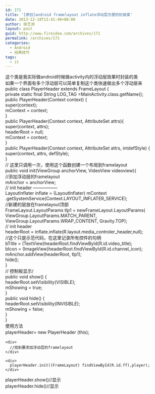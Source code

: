```yaml
---
id: 171
title: '[原创]android framelayout inflate浮动层方便的封装类'
date: 2013-12-18T13:41:40+08:00
author: 徐艺洲
layout: post
guid: http://www.fireidea.com/archives/171
permalink: /archives/171
categories:
  - Android
  - 经典技巧
tags:
  - it
---
```

<div id="sina_keyword_ad_area2" class="articalContent   ">
  <div>
    这个类是我实际做android时候做activity内的浮动层效果时封装的类
  </div>
  
  <div>
    如果一个界面有多个浮动层可以简单复制这个类快速做出多个浮动层来
  </div>
  
  <div>
  </div>
  
  <div>
    public class PlayerHeader extends FrameLayout {
  </div>
  
  <div>
    private static final String LOG_TAG =MainActivity.class.getName();
  </div>
  
  <div>
  </div>
  
  <div>
    public PlayerHeader(Context context) {
  </div>
  
  <div>
    super(context);
  </div>
  
  <div>
    mContext = context;
  </div>
  
  <div>
    }
  </div>
  
  <div>
  </div>
  
  <div>
    public PlayerHeader(Context context, AttributeSet attrs){
  </div>
  
  <div>
    super(context, attrs);
  </div>
  
  <div>
    headerRoot = null;
  </div>
  
  <div>
    mContext = context;
  </div>
  
  <div>
    }
  </div>
  
  <div>
  </div>
  
  <div>
    public PlayerHeader(Context context, AttributeSet attrs, intdefStyle) {
  </div>
  
  <div>
    super(context, attrs, defStyle);
  </div>
  
  <div>
    }
  </div>
  
  <div>
    // 这里只调用一次，使用这个函数创建一个布局到framelayout
  </div>
  
  <div>
    public void init(ViewGroup anchorView, VideoView videoview){
  </div>
  
  <div>
    //添加浮动层的framelayout
  </div>
  
  <div>
    mAnchor = anchorView;
  </div>
  
  <div>
    // init header &#8212;&#8212;&#8212;&#8212;&#8212;&#8211;
  </div>
  
  <div>
    LayoutInflater inflate = (LayoutInflater) mContext
  </div>
  
  <div>
    .getSystemService(Context.LAYOUT_INFLATER_SERVICE);
  </div>
  
  <div>
    //新建的层放在framelayout顶部
  </div>
  
  <div>
    FrameLayout.LayoutParams tlp1 = newFrameLayout.LayoutParams(
  </div>
  
  <div>
    ViewGroup.LayoutParams.MATCH_PARENT,
  </div>
  
  <div>
    ViewGroup.LayoutParams.WRAP_CONTENT, Gravity.TOP);
  </div>
  
  <div>
  </div>
  
  <div>
    // init header
  </div>
  
  <div>
    headerRoot = inflate.inflate(R.layout.media_controler_header,null);
  </div>
  
  <div>
    //这个只是示范代码，在这里记录所有控件的句柄
  </div>
  
  <div>
    bTitle = (TextView)headerRoot.findViewById(R.id.video_title);
  </div>
  
  <div>
    bIcon = (ImageView)headerRoot.findViewById(R.id.channel_icon);
  </div>
  
  <div>
    mAnchor.addView(headerRoot, tlp1);
  </div>
  
  <div>
  </div>
  
  <div>
    hide();
  </div>
  
  <div>
  </div>
  
  <div>
    }
  </div>
  
  <div>
    // 控制板显示/
  </div>
  
  <div>
    public void show() {
  </div>
  
  <div>
  </div>
  
  <div>
    headerRoot.setVisibility(VISIBLE);
  </div>
  
  <div>
    mShowing = true;
  </div>
  
  <div>
    }
  </div>
  
  <div>
  </div>
  
  <div>
    public void hide() {
  </div>
  
  <div>
    headerRoot.setVisibility(INVISIBLE);
  </div>
  
  <div>
    mShowing = false;
  </div>
  
  <div>
    }
  </div>
  
  <div>
    }
  </div>
  
  <div>
  </div>
  
  <div>
    使用方法
  </div>
  
  <div>
    <div>
      playerHeader= new <span STYLE="line-height: 21px;">PlayerHeader </span>(this);
    </div>
    
    <div>
      //找到要添加浮动层的framelayout
    </div>
    
    <div>
      playerHeader.init((FrameLayout) findViewById(R.id.ff),player);
    </div>
  </div>
  
  <div>
    playerHeader.show()//显示
  </div>
  
  <div>
    <span STYLE="line-height: 21px;">playerHeader.hide()//显示</span>
  </div>
  
  <div>
  </div>